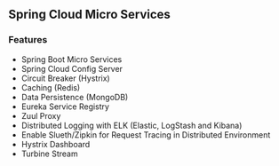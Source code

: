 ## Spring Cloud Micro Services

### Features
- Spring Boot Micro Services
- Spring Cloud Config Server
- Circuit Breaker (Hystrix)
- Caching (Redis)
- Data Persistence (MongoDB)
- Eureka Service Registry
- Zuul Proxy
- Distributed Logging with ELK (Elastic, LogStash and Kibana)
- Enable Slueth/Zipkin for Request Tracing in Distributed Environment
- Hystrix Dashboard
- Turbine Stream
